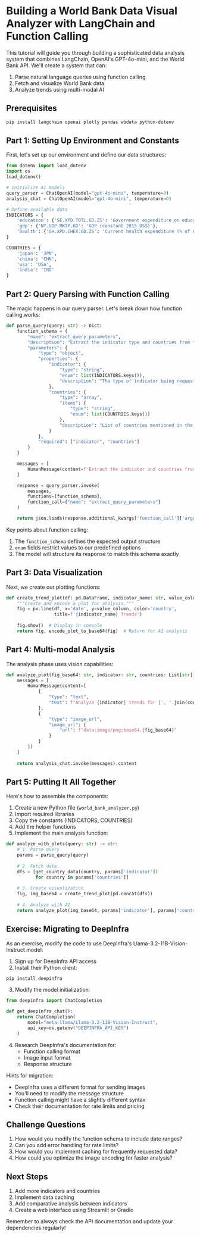 # Building a World Bank Data Visual Analyzer with LangChain and Function Calling

This tutorial will guide you through building a sophisticated data analysis system that combines LangChain, OpenAI's GPT-4o-mini, and the World Bank API. We'll create a system that can:
1. Parse natural language queries using function calling
2. Fetch and visualize World Bank data
3. Analyze trends using multi-modal AI

## Prerequisites

```bash
pip install langchain openai plotly pandas wbdata python-dotenv
```

## Part 1: Setting Up Environment and Constants

First, let's set up our environment and define our data structures:

```python
from dotenv import load_dotenv
import os
load_dotenv()

# Initialize AI models
query_parser = ChatOpenAI(model="gpt-4o-mini", temperature=0)
analysis_chat = ChatOpenAI(model="gpt-4o-mini", temperature=0)

# Define available data
INDICATORS = {
    'education': {'SE.XPD.TOTL.GD.ZS': 'Government expenditure on education (% of GDP)'},
    'gdp': {'NY.GDP.MKTP.KD': 'GDP (constant 2015 US$)'},
    'health': {'SH.XPD.CHEX.GD.ZS': 'Current health expenditure (% of GDP)'}
}

COUNTRIES = {
    'japan': 'JPN',
    'china': 'CHN',
    'usa': 'USA',
    'india': 'IND'
}
```

## Part 2: Query Parsing with Function Calling

The magic happens in our query parser. Let's break down how function calling works:

```python
def parse_query(query: str) -> Dict:
    function_schema = {
        "name": "extract_query_parameters",
        "description": "Extract the indicator type and countries from the query",
        "parameters": {
            "type": "object",
            "properties": {
                "indicator": {
                    "type": "string",
                    "enum": list(INDICATORS.keys()),
                    "description": "The type of indicator being requested"
                },
                "countries": {
                    "type": "array",
                    "items": {
                        "type": "string",
                        "enum": list(COUNTRIES.keys())
                    },
                    "description": "List of countries mentioned in the query"
                }
            },
            "required": ["indicator", "countries"]
        }
    }

    messages = [
        HumanMessage(content=f'Extract the indicator and countries from: "{query}"')
    ]

    response = query_parser.invoke(
        messages,
        functions=[function_schema],
        function_call={"name": "extract_query_parameters"}
    )

    return json.loads(response.additional_kwargs['function_call']['arguments'])
```

Key points about function calling:
1. The `function_schema` defines the expected output structure
2. `enum` fields restrict values to our predefined options
3. The model will structure its response to match this schema exactly

## Part 3: Data Visualization

Next, we create our plotting functions:

```python
def create_trend_plot(df: pd.DataFrame, indicator_name: str, value_column: str) -> Tuple[go.Figure, str]:
    """Create and encode a plot for analysis."""
    fig = px.line(df, x='date', y=value_column, color='country',
                  title=f'{indicator_name} Trends')
    
    fig.show()  # Display in console
    return fig, encode_plot_to_base64(fig)  # Return for AI analysis
```

## Part 4: Multi-modal Analysis

The analysis phase uses vision capabilities:

```python
def analyze_plot(fig_base64: str, indicator: str, countries: List[str]) -> str:
    messages = [
        HumanMessage(content=[
            {
                "type": "text",
                "text": f"Analyze {indicator} trends for {', '.join(countries)}:"
            },
            {
                "type": "image_url",
                "image_url": {
                    "url": f"data:image/png;base64,{fig_base64}"
                }
            }
        ])
    ]
    
    return analysis_chat.invoke(messages).content
```

## Part 5: Putting It All Together

Here's how to assemble the components:

1. Create a new Python file (`world_bank_analyzer.py`)
2. Import required libraries
3. Copy the constants (INDICATORS, COUNTRIES)
4. Add the helper functions
5. Implement the main analysis function:

```python
def analyze_with_plots(query: str) -> str:
    # 1. Parse query
    params = parse_query(query)
    
    # 2. Fetch data
    dfs = [get_country_data(country, params['indicator']) 
           for country in params['countries']]
    
    # 3. Create visualization
    fig, img_base64 = create_trend_plot(pd.concat(dfs))
    
    # 4. Analyze with AI
    return analyze_plot(img_base64, params['indicator'], params['countries'])
```

## Exercise: Migrating to DeepInfra

As an exercise, modify the code to use DeepInfra's Llama-3.2-11B-Vision-Instruct model:

1. Sign up for DeepInfra API access
2. Install their Python client:
```bash
pip install deepinfra
```

3. Modify the model initialization:
```python
from deepinfra import ChatCompletion

def get_deepinfra_chat():
    return ChatCompletion(
        model="meta-llama/Llama-3.2-11B-Vision-Instruct",
        api_key=os.getenv("DEEPINFRA_API_KEY")
    )
```

4. Research DeepInfra's documentation for:
   - Function calling format
   - Image input format
   - Response structure

Hints for migration:
- DeepInfra uses a different format for sending images
- You'll need to modify the message structure
- Function calling might have a slightly different syntax
- Check their documentation for rate limits and pricing

## Challenge Questions

1. How would you modify the function schema to include date ranges?
2. Can you add error handling for rate limits?
3. How would you implement caching for frequently requested data?
4. How could you optimize the image encoding for faster analysis?

## Next Steps

1. Add more indicators and countries
2. Implement data caching
3. Add comparative analysis between indicators
4. Create a web interface using Streamlit or Gradio

Remember to always check the API documentation and update your dependencies regularly!
 
